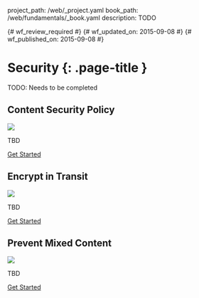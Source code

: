 project_path: /web/_project.yaml
book_path: /web/fundamentals/_book.yaml
description: TODO

{# wf_review_required #}
{# wf_updated_on: 2015-09-08 #}
{# wf_published_on: 2015-09-08 #}

# Security {: .page-title }

TODO: Needs to be completed

## Content Security Policy

<img src="https://placehold.it/300x200" class="attempt-right">

TBD

[Get Started](csp/)

<div style="clear:both;"></div>

## Encrypt in Transit

<img src="https://placehold.it/300x200" class="attempt-right">

TBD

[Get Started](encrypt-in-transit/why-https)

<div style="clear:both;"></div>

## Prevent Mixed Content

<img src="https://placehold.it/300x200" class="attempt-right">

TBD

[Get Started](prevent-mixed-content/)

<div style="clear:both;"></div>
